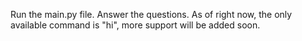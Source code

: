 Run the main.py file. Answer the questions.
As of right now, the only available command is "hi", more support will be added soon.

